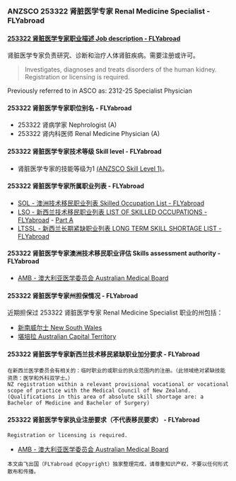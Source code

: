 ### ANZSCO 253322 肾脏医学专家 Renal Medicine Specialist - FLYabroad ###

####  [253322 肾脏医学专家职业描述 Job description - FLYabroad](http://www.flyabroadvisa.com/anzsco/2533.html#253322)

肾脏医学专家负责研究、诊断和治疗人体肾脏疾病。需要注册或许可。

> Investigates, diagnoses and treats disorders of the human kidney. Registration or licensing is required.

Previously referred to in ASCO as: 
2312-25 Specialist Physician

####  253322 肾脏医学专家职位别名 - FLYabroad
 
- 253322	 肾病学家 Nephrologist (A)
- 253322 肾内科医师 Renal Medicine Physician (A)

####  253322 肾脏医学专家技术等级 Skill level - FLYabroad

- 肾脏医学专家的技能等级为1 [(ANZSCO Skill Level 1)](http://www.flyabroadvisa.com/anzsco/)。

####  253322 肾脏医学专家所属职业列表 - FLYabroad

- [SOL - 澳洲技术移民职业列表 Skilled Occupation List - FLYabroad](http://www.flyabroadvisa.com/sol/)
- [LSO - 新西兰技术移民职业列表 LIST OF SKILLED OCCUPATIONS - FLYabroad](http://nz.flyabroadvisa.com/lso/) - [Part A](parta)
- [LTSSL - 新西兰长期紧缺职业列表 LONG TERM SKILL SHORTAGE LIST - FLYabroad](http://nz.flyabroadvisa.com/work-residence/ltssl.html)

####  253322 肾脏医学专家澳洲技术移民职业评估 Skills assessment authority - FLYabroad

- [AMB - 澳大利亚医学委员会 Australian Medical Board](http://www.medicalboard.gov.au/)

####  253322 肾脏医学专家州担保情况 - FLYabroad

近期担保过 253322 肾脏医学专家 Renal Medicine Specialist 职业的州包括：

- [新南威尔士 New South Wales](http://www.flyabroadvisa.com/zdb/nsw.html)
- [堪培拉 Australian Capital Territory](http://www.flyabroadvisa.com/zdb/act.html)

####  253322 肾脏医学专家新西兰技术移民紧缺职业加分要求 - FLYabroad

    在新西兰医学委员会有相关的：临时职业的或职业的执业范围内的注册。（此领域绝对紧缺技能资质：医学和外科双学士。）
    NZ registration within a relevant provisional vocational or vocational scope of practice with the Medical Council of New Zealand.(Qualifications in this area of absolute skill shortage are: a 
    Bachelor of Medicine and Bachelor of Surgery)   

####  253322 肾脏医学专家执业注册要求（不代表移民要求） - FLYabroad

    Registration or licensing is required.

- [AMB - 澳大利亚医学委员会 Australian Medical Board](http://www.medicalboard.gov.au/)

`本文由飞出国（FLYabroad @Copyright）独家整理完成，请尊重知识产权，不要以任何形式散布和传播。`